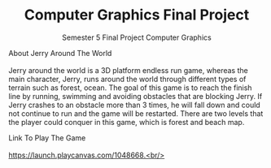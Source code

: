 <h1 align="center">
Computer Graphics Final Project
</h1>


<p align="center">
Semester 5 Final Project Computer Graphics
</p>

About Jerry Around The World<br/><br/>
Jerry around the world is a 3D platform endless run game, whereas the main character, Jerry, runs around the world through different types of terrain such as forest, ocean. The goal of this game is to reach the finish line by running, swimming and avoiding obstacles that are blocking Jerry. If Jerry crashes to an obstacle more than 3 times, he will fall down and could not continue to run and the game will be restarted. There are two levels that the player could conquer in this game, which is forest and beach map.

Link To Play The Game<br/><br/>
https://launch.playcanvas.com/1048668.<br/>


